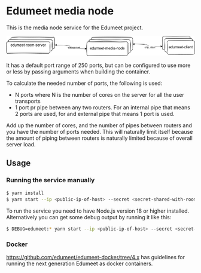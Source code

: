 # Edumeet media node

This is the media node service for the Edumeet project. 

![](img/edumeet-media-node.drawio.png)

It has a default port range of 250 ports, but can be configured to use more or less by passing arguments when building the container.

To calculate the needed number of ports, the following is used:
- N ports where N is the number of cores on the server for all the user transports
- 1 port pr pipe between any two routers. For an internal pipe that means 2 ports are used, for and external pipe that means 1 port is used.

Add up the number of cores, and the number of pipes between routers and you have the number of ports needed. This will naturally limit itself because the amount of piping between routers is naturally limited because of overall server load.

## Usage

### Running the service manually

```bash
$ yarn install
$ yarn start --ip <public-ip-of-host> --secret <secret-shared-with-room-server>
```

To run the service you need to have Node.js version 18 or higher installed. Alternatively you can get some debug output by running it like this:

```bash
$ DEBUG=edumeet:* yarn start --ip <public-ip-of-host> --secret <secret-shared-with-room-server>
```
### Docker
https://github.com/edumeet/edumeet-docker/tree/4.x has guidelines for running the next generation Edumeet as docker containers.
